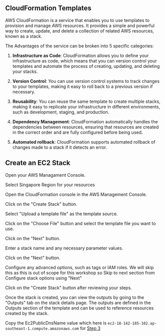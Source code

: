 ## CloudFormation Templates

AWS CloudFormation is a service that enables you to use templates to provision and manage AWS resources. It provides a simple and powerful way to create, update, and delete a collection of related AWS resources, known as a stack.

The Advantages of the service can be broken into 5 specific categories:

1. **Infrastructure as Code**: CloudFormation allows you to define your infrastructure as code, which means that you can version control your templates and automate the process of creating, updating, and deleting your stacks.

1. **Version Control**: You can use version control systems to track changes to your templates, making it easy to roll back to a previous version if necessary.

1. **Reusability**: You can reuse the same template to create multiple stacks, making it easy to replicate your infrastructure in different environments, such as development, staging, and production.

1. **Dependency Management**: CloudFormation automatically handles the dependencies between resources, ensuring that resources are created in the correct order and are fully configured before being used.

1. **Automated rollback**: CloudFormation supports automated rollback of changes made to a stack if it detects an error.

## Create an EC2 Stack

Open your AWS Managament Console.

Select Singapore Region for your resources

Open the CloudFormation console in the AWS Management Console.

Click on the "Create Stack" button.

Select "Upload a template file" as the template source.

Click on the "Choose File" button and select the template file you want to use.

Click on the "Next" button.

Enter a stack name and any necessary parameter values.

Click on the "Next" button.

Configure any advanced options, such as tags or IAM roles. We will skip this as this is out of scope for this workshop so Skip to next section from Configure stack options using "Next"


Click on the "Create Stack" button after reviewing your steps.

Once the stack is created, you can view the outputs by going to the "Outputs" tab on the stack details page. The outputs are defined in the Outputs section of the template and can be used to reference resources created by the stack.

Copy the Ec2PublicDnsName value which here is `ec2-18-142-185-102.ap-southeast-1.compute.amazonaws.com` for [Step 3](/step-3-configure-vscode-ssh/)